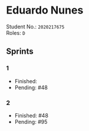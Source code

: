 # Eduardo Nunes

Student No.: `2020217675`  
Roles: `D`

## Sprints

### 1

* Finished:
* Pending: #48

### 2

* Finished: #48
* Pending: #95

